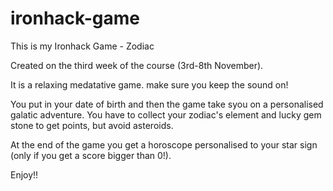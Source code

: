 # ironhack-game
This is my Ironhack Game - Zodiac

Created on the third week of the course (3rd-8th November).

It is a relaxing medatative game. make sure you keep the sound on!

You put in your date of birth and then the game take syou on a personalised galatic adventure. You have to collect your zodiac's element and lucky gem stone to get points, but avoid asteroids.

At the end of the game you get a horoscope personalised to your star sign (only if you get a score bigger than 0!).

Enjoy!!


